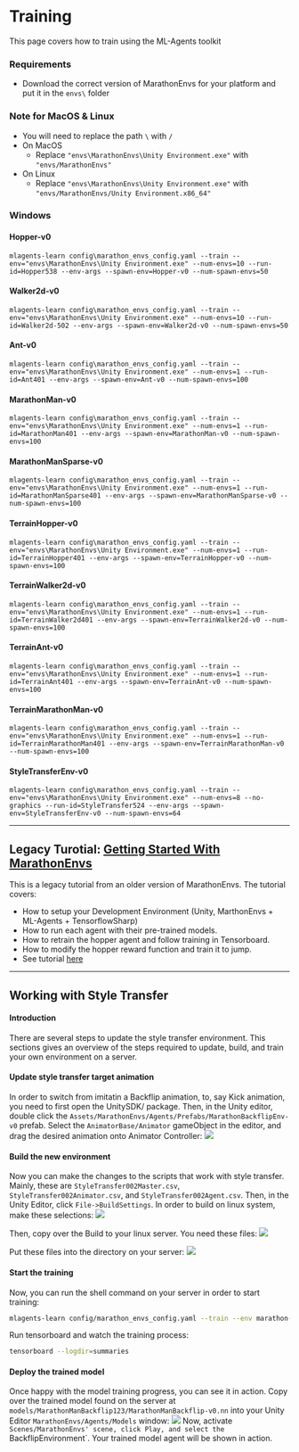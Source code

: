 # Training

This page covers how to train using the ML-Agents toolkit

### Requirements

* Download the correct version of MarathonEnvs for your platform and put it in the `envs\` folder

### Note for MacOS & Linux

* You will need to replace the path `\` with `/`
* On MacOS
  * Replace `"envs\MarathonEnvs\Unity Environment.exe"` with `"envs/MarathonEnvs"`
* On Linux
  * Replace `"envs\MarathonEnvs\Unity Environment.exe"` with `"envs/MarathonEnvs/Unity Environment.x86_64"`

### Windows

#### Hopper-v0

``` shell
mlagents-learn config\marathon_envs_config.yaml --train --env="envs\MarathonEnvs\Unity Environment.exe" --num-envs=10 --run-id=Hopper538 --env-args --spawn-env=Hopper-v0 --num-spawn-envs=50 
```

#### Walker2d-v0

``` shell
mlagents-learn config\marathon_envs_config.yaml --train --env="envs\MarathonEnvs\Unity Environment.exe" --num-envs=10 --run-id=Walker2d-502 --env-args --spawn-env=Walker2d-v0 --num-spawn-envs=50 
```

#### Ant-v0

``` shell
mlagents-learn config\marathon_envs_config.yaml --train --env="envs\MarathonEnvs\Unity Environment.exe" --num-envs=1 --run-id=Ant401 --env-args --spawn-env=Ant-v0 --num-spawn-envs=100 
```

#### MarathonMan-v0

``` shell
mlagents-learn config\marathon_envs_config.yaml --train --env="envs\MarathonEnvs\Unity Environment.exe" --num-envs=1 --run-id=MarathonMan401 --env-args --spawn-env=MarathonMan-v0 --num-spawn-envs=100 
```

#### MarathonManSparse-v0

``` shell
mlagents-learn config\marathon_envs_config.yaml --train --env="envs\MarathonEnvs\Unity Environment.exe" --num-envs=1 --run-id=MarathonManSparse401 --env-args --spawn-env=MarathonManSparse-v0 --num-spawn-envs=100 
```

#### TerrainHopper-v0

``` shell
mlagents-learn config\marathon_envs_config.yaml --train --env="envs\MarathonEnvs\Unity Environment.exe" --num-envs=1 --run-id=TerrainHopper401 --env-args --spawn-env=TerrainHopper-v0 --num-spawn-envs=100 
```

#### TerrainWalker2d-v0

``` shell
mlagents-learn config\marathon_envs_config.yaml --train --env="envs\MarathonEnvs\Unity Environment.exe" --num-envs=1 --run-id=TerrainWalker2d401 --env-args --spawn-env=TerrainWalker2d-v0 --num-spawn-envs=100
```

#### TerrainAnt-v0

``` shell
mlagents-learn config\marathon_envs_config.yaml --train --env="envs\MarathonEnvs\Unity Environment.exe" --num-envs=1 --run-id=TerrainAnt401 --env-args --spawn-env=TerrainAnt-v0 --num-spawn-envs=100 
```

#### TerrainMarathonMan-v0

``` shell
mlagents-learn config\marathon_envs_config.yaml --train --env="envs\MarathonEnvs\Unity Environment.exe" --num-envs=1 --run-id=TerrainMarathonMan401 --env-args --spawn-env=TerrainMarathonMan-v0 --num-spawn-envs=100 
```


#### StyleTransferEnv-v0

``` shell
mlagents-learn config\marathon_envs_config.yaml --train --env="envs\MarathonEnvs\Unity Environment.exe" --num-envs=8 --no-graphics --run-id=StyleTransfer524 --env-args --spawn-env=StyleTransferEnv-v0 --num-spawn-envs=64
```
----

## Legacy Turotial: [Getting Started With MarathonEnvs](https://towardsdatascience.com/gettingstartedwithmarathonenvs-v0-5-0a-c1054a0b540c)

This is a legacy tutorial from an older version of MarathonEnvs. The tutorial covers:

* How to setup your Development Environment (Unity, MarthonEnvs + ML-Agents + TensorflowSharp)
* How to run each agent with their pre-trained models.
* How to retrain the hopper agent and follow training in Tensorboard.
* How to modify the hopper reward function and train it to jump.
* See tutorial [here](https://towardsdatascience.com/gettingstartedwithmarathonenvs-v0-5-0a-c1054a0b540c)
----


## Working with Style Transfer  

#### Introduction
There are several steps to update the style transfer environment. This sections gives an overview of the 
steps required to update, build, and train your own environment on a server. 

#### Update style transfer target animation
In order to switch from imitatin a Backflip animation, to, say Kick animation, you need to 
first open the UnitySDK/ package. Then, in the Unity editor, double click the 
`Assets/MarathonEnvs/Agents/Prefabs/MarathonBackflipEnv-v0` prefab. Select the `AnimatorBase/Animator`
gameObject in the editor, and drag the desired animation onto Animator Controller: 
![](images/StyleTransferAnimatorControllerSwitch.png)

#### Build the new environment
Now you can make the changes to the scripts that work with style transfer. Mainly, these are 
`StyleTransfer002Master.csv`, `StyleTransfer002Animator.csv`, and `StyleTransfer002Agent.csv`. Then, in the 
Unity Editor, click `File->BuildSettings`. In order to build on linux system, make these selections:
![](images/BuildSettings.png)

Then, copy over the Build to your linux server. You need these files: 
![](images/BuildDirectory.png)

Put these files into the directory on your server:
![](images/ServerDirectory.png)

#### Start the training
Now, you can run the shell command on your server in order to start training: 
``` bash
mlagents-learn config/marathon_envs_config.yaml --train --env marathon-envs/marathon_envs/envs/MarathonEnvsLinux/MarathonEnvsLinux.x86_64 --num-envs=7 --run-id=MarathonManBackflip123 --load --no-graphics --env-args --spawn-env=MarathonManBackflip-v0 --num-spawn-envs=100
```
Run tensorboard and watch the training process: 
``` bash
tensorboard --logdir=summaries
```

#### Deploy the trained model
Once happy with the model training progress, you can see it in action. Copy over the trained model found
on the server at `models/MarathonManBackflip123/MarathonManBackflip-v0.nn` into your Unity Editor 
`MarathonEnvs/Agents/Models` window:
![](images/ModelsDirectory.png)
Now, activate `Scenes/MarathonEnvs' scene, click Play, and select the `BackflipEnvironment`. Your trained
model agent will be shown in action. 

